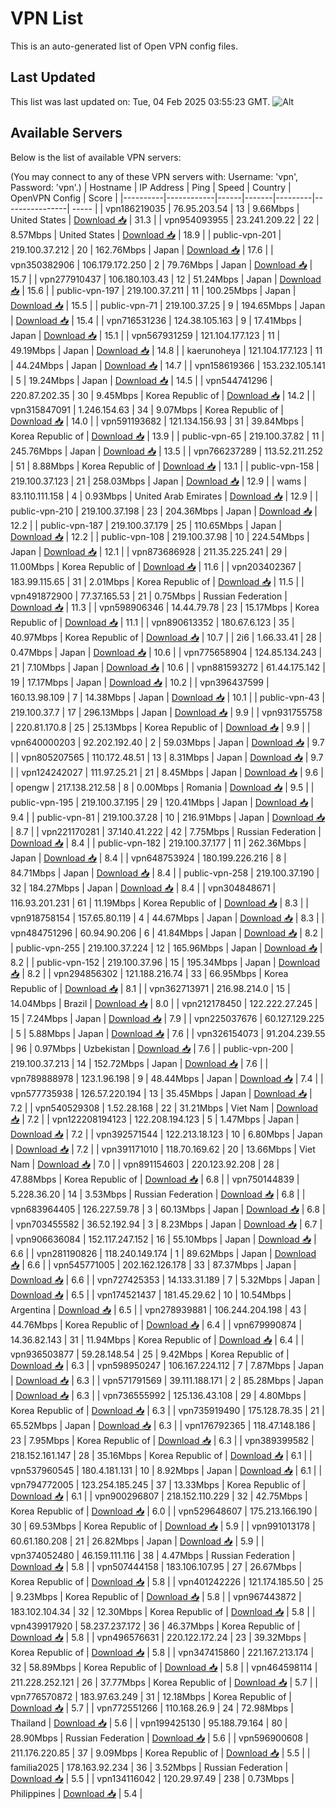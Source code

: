 # VPN List

This is an auto-generated list of Open VPN config files.

## Last Updated

This list was last updated on: Tue, 04 Feb 2025 03:55:23 GMT.
![Alt](https://repobeats.axiom.co/api/embed/186b98318ef1479477931607c1ad7d823f12451f.svg "Repobeats analytics image")

## Available Servers

Below is the list of available VPN servers:

(You may connect to any of these VPN servers with: Username: 'vpn', Password: 'vpn'.)
| Hostname | IP Address | Ping | Speed | Country | OpenVPN Config | Score |
|----------|------------|------|-------|---------|----------------| ----- |
| vpn186219035 | 76.95.203.54 | 13 | 9.66Mbps | United States | [Download 📥](./configs/server_0_US.ovpn) | 31.3 |
| vpn954093955 | 23.241.209.22 | 22 | 8.57Mbps | United States | [Download 📥](./configs/server_1_US.ovpn) | 18.9 |
| public-vpn-201 | 219.100.37.212 | 20 | 162.76Mbps | Japan | [Download 📥](./configs/server_2_JP.ovpn) | 17.6 |
| vpn350382906 | 106.179.172.250 | 2 | 79.76Mbps | Japan | [Download 📥](./configs/server_3_JP.ovpn) | 15.7 |
| vpn277910437 | 106.180.103.43 | 12 | 51.24Mbps | Japan | [Download 📥](./configs/server_4_JP.ovpn) | 15.6 |
| public-vpn-197 | 219.100.37.211 | 11 | 100.25Mbps | Japan | [Download 📥](./configs/server_5_JP.ovpn) | 15.5 |
| public-vpn-71 | 219.100.37.25 | 9 | 194.65Mbps | Japan | [Download 📥](./configs/server_6_JP.ovpn) | 15.4 |
| vpn716531236 | 124.38.105.163 | 9 | 17.41Mbps | Japan | [Download 📥](./configs/server_7_JP.ovpn) | 15.1 |
| vpn567931259 | 121.104.177.123 | 11 | 49.19Mbps | Japan | [Download 📥](./configs/server_8_JP.ovpn) | 14.8 |
| kaerunoheya | 121.104.177.123 | 11 | 44.24Mbps | Japan | [Download 📥](./configs/server_9_JP.ovpn) | 14.7 |
| vpn158619366 | 153.232.105.141 | 5 | 19.24Mbps | Japan | [Download 📥](./configs/server_10_JP.ovpn) | 14.5 |
| vpn544741296 | 220.87.202.35 | 30 | 9.45Mbps | Korea Republic of | [Download 📥](./configs/server_11_KR.ovpn) | 14.2 |
| vpn315847091 | 1.246.154.63 | 34 | 9.07Mbps | Korea Republic of | [Download 📥](./configs/server_12_KR.ovpn) | 14.0 |
| vpn591193682 | 121.134.156.93 | 31 | 39.84Mbps | Korea Republic of | [Download 📥](./configs/server_13_KR.ovpn) | 13.9 |
| public-vpn-65 | 219.100.37.82 | 11 | 245.76Mbps | Japan | [Download 📥](./configs/server_14_JP.ovpn) | 13.5 |
| vpn766237289 | 113.52.211.252 | 51 | 8.88Mbps | Korea Republic of | [Download 📥](./configs/server_15_KR.ovpn) | 13.1 |
| public-vpn-158 | 219.100.37.123 | 21 | 258.03Mbps | Japan | [Download 📥](./configs/server_16_JP.ovpn) | 12.9 |
| wams | 83.110.111.158 | 4 | 0.93Mbps | United Arab Emirates | [Download 📥](./configs/server_17_AE.ovpn) | 12.9 |
| public-vpn-210 | 219.100.37.198 | 23 | 204.36Mbps | Japan | [Download 📥](./configs/server_18_JP.ovpn) | 12.2 |
| public-vpn-187 | 219.100.37.179 | 25 | 110.65Mbps | Japan | [Download 📥](./configs/server_19_JP.ovpn) | 12.2 |
| public-vpn-108 | 219.100.37.98 | 10 | 224.54Mbps | Japan | [Download 📥](./configs/server_20_JP.ovpn) | 12.1 |
| vpn873686928 | 211.35.225.241 | 29 | 11.00Mbps | Korea Republic of | [Download 📥](./configs/server_21_KR.ovpn) | 11.6 |
| vpn203402367 | 183.99.115.65 | 31 | 2.01Mbps | Korea Republic of | [Download 📥](./configs/server_22_KR.ovpn) | 11.5 |
| vpn491872900 | 77.37.165.53 | 21 | 0.75Mbps | Russian Federation | [Download 📥](./configs/server_23_RU.ovpn) | 11.3 |
| vpn598906346 | 14.44.79.78 | 23 | 15.17Mbps | Korea Republic of | [Download 📥](./configs/server_24_KR.ovpn) | 11.1 |
| vpn890613352 | 180.67.6.123 | 35 | 40.97Mbps | Korea Republic of | [Download 📥](./configs/server_25_KR.ovpn) | 10.7 |
| 2i6 | 1.66.33.41 | 28 | 0.47Mbps | Japan | [Download 📥](./configs/server_26_JP.ovpn) | 10.6 |
| vpn775658904 | 124.85.134.243 | 21 | 7.10Mbps | Japan | [Download 📥](./configs/server_27_JP.ovpn) | 10.6 |
| vpn881593272 | 61.44.175.142 | 19 | 17.17Mbps | Japan | [Download 📥](./configs/server_28_JP.ovpn) | 10.2 |
| vpn396437599 | 160.13.98.109 | 7 | 14.38Mbps | Japan | [Download 📥](./configs/server_29_JP.ovpn) | 10.1 |
| public-vpn-43 | 219.100.37.7 | 17 | 296.13Mbps | Japan | [Download 📥](./configs/server_30_JP.ovpn) | 9.9 |
| vpn931755758 | 220.81.170.8 | 25 | 25.13Mbps | Korea Republic of | [Download 📥](./configs/server_31_KR.ovpn) | 9.9 |
| vpn640000203 | 92.202.192.40 | 2 | 59.03Mbps | Japan | [Download 📥](./configs/server_32_JP.ovpn) | 9.7 |
| vpn805207565 | 110.172.48.51 | 13 | 8.31Mbps | Japan | [Download 📥](./configs/server_33_JP.ovpn) | 9.7 |
| vpn124242027 | 111.97.25.21 | 21 | 8.45Mbps | Japan | [Download 📥](./configs/server_34_JP.ovpn) | 9.6 |
| opengw | 217.138.212.58 | 8 | 0.00Mbps | Romania | [Download 📥](./configs/server_35_RO.ovpn) | 9.5 |
| public-vpn-195 | 219.100.37.195 | 29 | 120.41Mbps | Japan | [Download 📥](./configs/server_36_JP.ovpn) | 9.4 |
| public-vpn-81 | 219.100.37.28 | 10 | 216.91Mbps | Japan | [Download 📥](./configs/server_37_JP.ovpn) | 8.7 |
| vpn221170281 | 37.140.41.222 | 42 | 7.75Mbps | Russian Federation | [Download 📥](./configs/server_38_RU.ovpn) | 8.4 |
| public-vpn-182 | 219.100.37.177 | 11 | 262.36Mbps | Japan | [Download 📥](./configs/server_39_JP.ovpn) | 8.4 |
| vpn648753924 | 180.199.226.216 | 8 | 84.71Mbps | Japan | [Download 📥](./configs/server_40_JP.ovpn) | 8.4 |
| public-vpn-258 | 219.100.37.190 | 32 | 184.27Mbps | Japan | [Download 📥](./configs/server_41_JP.ovpn) | 8.4 |
| vpn304848671 | 116.93.201.231 | 61 | 11.19Mbps | Korea Republic of | [Download 📥](./configs/server_42_KR.ovpn) | 8.3 |
| vpn918758154 | 157.65.80.119 | 4 | 44.67Mbps | Japan | [Download 📥](./configs/server_43_JP.ovpn) | 8.3 |
| vpn484751296 | 60.94.90.206 | 6 | 41.84Mbps | Japan | [Download 📥](./configs/server_44_JP.ovpn) | 8.2 |
| public-vpn-255 | 219.100.37.224 | 12 | 165.96Mbps | Japan | [Download 📥](./configs/server_45_JP.ovpn) | 8.2 |
| public-vpn-152 | 219.100.37.96 | 15 | 195.34Mbps | Japan | [Download 📥](./configs/server_46_JP.ovpn) | 8.2 |
| vpn294856302 | 121.188.216.74 | 33 | 66.95Mbps | Korea Republic of | [Download 📥](./configs/server_47_KR.ovpn) | 8.1 |
| vpn362713971 | 216.98.214.0 | 15 | 14.04Mbps | Brazil | [Download 📥](./configs/server_48_BR.ovpn) | 8.0 |
| vpn212178450 | 122.222.27.245 | 15 | 7.24Mbps | Japan | [Download 📥](./configs/server_49_JP.ovpn) | 7.9 |
| vpn225037676 | 60.127.129.225 | 5 | 5.88Mbps | Japan | [Download 📥](./configs/server_50_JP.ovpn) | 7.6 |
| vpn326154073 | 91.204.239.55 | 96 | 0.97Mbps | Uzbekistan | [Download 📥](./configs/server_51_UZ.ovpn) | 7.6 |
| public-vpn-200 | 219.100.37.213 | 14 | 152.72Mbps | Japan | [Download 📥](./configs/server_52_JP.ovpn) | 7.6 |
| vpn789888978 | 123.1.96.198 | 9 | 48.44Mbps | Japan | [Download 📥](./configs/server_53_JP.ovpn) | 7.4 |
| vpn577735938 | 126.57.220.194 | 13 | 35.45Mbps | Japan | [Download 📥](./configs/server_54_JP.ovpn) | 7.2 |
| vpn540529308 | 1.52.28.168 | 22 | 31.21Mbps | Viet Nam | [Download 📥](./configs/server_55_VN.ovpn) | 7.2 |
| vpn122208194123 | 122.208.194.123 | 5 | 1.47Mbps | Japan | [Download 📥](./configs/server_56_JP.ovpn) | 7.2 |
| vpn392571544 | 122.213.18.123 | 10 | 6.80Mbps | Japan | [Download 📥](./configs/server_57_JP.ovpn) | 7.2 |
| vpn391171010 | 118.70.169.62 | 20 | 13.66Mbps | Viet Nam | [Download 📥](./configs/server_58_VN.ovpn) | 7.0 |
| vpn891154603 | 220.123.92.208 | 28 | 47.88Mbps | Korea Republic of | [Download 📥](./configs/server_59_KR.ovpn) | 6.8 |
| vpn750144839 | 5.228.36.20 | 14 | 3.53Mbps | Russian Federation | [Download 📥](./configs/server_60_RU.ovpn) | 6.8 |
| vpn683964405 | 126.227.59.78 | 3 | 60.13Mbps | Japan | [Download 📥](./configs/server_61_JP.ovpn) | 6.8 |
| vpn703455582 | 36.52.192.94 | 3 | 8.23Mbps | Japan | [Download 📥](./configs/server_62_JP.ovpn) | 6.7 |
| vpn906636084 | 152.117.247.152 | 16 | 55.10Mbps | Japan | [Download 📥](./configs/server_63_JP.ovpn) | 6.6 |
| vpn281190826 | 118.240.149.174 | 1 | 89.62Mbps | Japan | [Download 📥](./configs/server_64_JP.ovpn) | 6.6 |
| vpn545771005 | 202.162.126.178 | 33 | 87.37Mbps | Japan | [Download 📥](./configs/server_65_JP.ovpn) | 6.6 |
| vpn727425353 | 14.133.31.189 | 7 | 5.32Mbps | Japan | [Download 📥](./configs/server_66_JP.ovpn) | 6.5 |
| vpn174521437 | 181.45.29.62 | 10 | 10.54Mbps | Argentina | [Download 📥](./configs/server_67_AR.ovpn) | 6.5 |
| vpn278939881 | 106.244.204.198 | 43 | 44.76Mbps | Korea Republic of | [Download 📥](./configs/server_68_KR.ovpn) | 6.4 |
| vpn679990874 | 14.36.82.143 | 31 | 11.94Mbps | Korea Republic of | [Download 📥](./configs/server_69_KR.ovpn) | 6.4 |
| vpn936503877 | 59.28.148.54 | 25 | 9.42Mbps | Korea Republic of | [Download 📥](./configs/server_70_KR.ovpn) | 6.3 |
| vpn598950247 | 106.167.224.112 | 7 | 7.87Mbps | Japan | [Download 📥](./configs/server_71_JP.ovpn) | 6.3 |
| vpn571791569 | 39.111.188.171 | 2 | 85.28Mbps | Japan | [Download 📥](./configs/server_72_JP.ovpn) | 6.3 |
| vpn736555992 | 125.136.43.108 | 29 | 4.80Mbps | Korea Republic of | [Download 📥](./configs/server_73_KR.ovpn) | 6.3 |
| vpn735919490 | 175.128.78.35 | 21 | 65.52Mbps | Japan | [Download 📥](./configs/server_74_JP.ovpn) | 6.3 |
| vpn176792365 | 118.47.148.186 | 23 | 7.95Mbps | Korea Republic of | [Download 📥](./configs/server_75_KR.ovpn) | 6.3 |
| vpn389399582 | 218.152.161.147 | 28 | 35.16Mbps | Korea Republic of | [Download 📥](./configs/server_76_KR.ovpn) | 6.1 |
| vpn537960545 | 180.4.181.131 | 10 | 8.92Mbps | Japan | [Download 📥](./configs/server_77_JP.ovpn) | 6.1 |
| vpn794772005 | 123.254.185.245 | 37 | 13.33Mbps | Korea Republic of | [Download 📥](./configs/server_78_KR.ovpn) | 6.1 |
| vpn900296807 | 218.152.110.229 | 32 | 42.75Mbps | Korea Republic of | [Download 📥](./configs/server_79_KR.ovpn) | 6.0 |
| vpn529648607 | 175.213.166.190 | 30 | 69.53Mbps | Korea Republic of | [Download 📥](./configs/server_80_KR.ovpn) | 5.9 |
| vpn991013178 | 60.61.180.208 | 21 | 26.82Mbps | Japan | [Download 📥](./configs/server_81_JP.ovpn) | 5.9 |
| vpn374052480 | 46.159.111.116 | 38 | 4.47Mbps | Russian Federation | [Download 📥](./configs/server_82_RU.ovpn) | 5.8 |
| vpn507444158 | 183.106.107.95 | 27 | 26.67Mbps | Korea Republic of | [Download 📥](./configs/server_83_KR.ovpn) | 5.8 |
| vpn401242226 | 121.174.185.50 | 25 | 9.23Mbps | Korea Republic of | [Download 📥](./configs/server_84_KR.ovpn) | 5.8 |
| vpn967443872 | 183.102.104.34 | 32 | 12.30Mbps | Korea Republic of | [Download 📥](./configs/server_85_KR.ovpn) | 5.8 |
| vpn439917920 | 58.237.237.172 | 36 | 46.37Mbps | Korea Republic of | [Download 📥](./configs/server_86_KR.ovpn) | 5.8 |
| vpn496576631 | 220.122.172.24 | 23 | 39.32Mbps | Korea Republic of | [Download 📥](./configs/server_87_KR.ovpn) | 5.8 |
| vpn347415860 | 221.167.213.174 | 32 | 58.89Mbps | Korea Republic of | [Download 📥](./configs/server_88_KR.ovpn) | 5.8 |
| vpn464598114 | 211.228.252.121 | 26 | 37.77Mbps | Korea Republic of | [Download 📥](./configs/server_89_KR.ovpn) | 5.7 |
| vpn776570872 | 183.97.63.249 | 31 | 12.18Mbps | Korea Republic of | [Download 📥](./configs/server_90_KR.ovpn) | 5.7 |
| vpn772551266 | 110.168.26.9 | 24 | 72.98Mbps | Thailand | [Download 📥](./configs/server_91_TH.ovpn) | 5.6 |
| vpn199425130 | 95.188.79.164 | 80 | 28.90Mbps | Russian Federation | [Download 📥](./configs/server_92_RU.ovpn) | 5.6 |
| vpn596900608 | 211.176.220.85 | 37 | 9.09Mbps | Korea Republic of | [Download 📥](./configs/server_93_KR.ovpn) | 5.5 |
| familia2025 | 178.163.92.234 | 36 | 3.52Mbps | Russian Federation | [Download 📥](./configs/server_94_RU.ovpn) | 5.5 |
| vpn134116042 | 120.29.97.49 | 238 | 0.73Mbps | Philippines | [Download 📥](./configs/server_95_PH.ovpn) | 5.4 |
